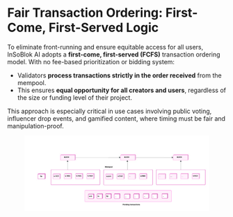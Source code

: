 # Fair Transaction Ordering: First-Come, First-Served Logic

To eliminate front-running and ensure equitable access for all users, InSoBlok AI adopts a **first-come, first-served (FCFS)** transaction ordering model. With no fee-based prioritization or bidding system:

* Validators **process transactions strictly in the order received** from the mempool.
* This ensures **equal opportunity for all creators and users**, regardless of the size or funding level of their project.

This approach is especially critical in use cases involving public voting, influencer drop events, and gamified content, where timing must be fair and manipulation-proof.

<figure><img src="../../../.gitbook/assets/image (3).png" alt=""><figcaption></figcaption></figure>
